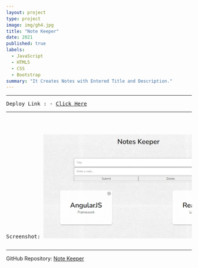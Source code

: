 ```yaml
---
layout: project
type: project
image: img/gh4.jpg
title: "Note Keeper"
date: 2021
published: true
labels:
  - JavaScript
  - HTML5
  - CSS
  - Bootstrap
summary: "It Creates Notes with Entered Title and Description."
---
```

<hr>
<pre>
Deploy Link : - <a href = "https://kr-anish.github.io/NoteKeeper">Click Here</a>
<hr>

Screenshot:
<img class="img-fluid" src="../img/ss4.png">
</pre>
<hr>

GitHub Repository: <a href="https://github.com/kr-anish/NoteKeeper"><i class="large github icon "></i>Note Keeper</a>
